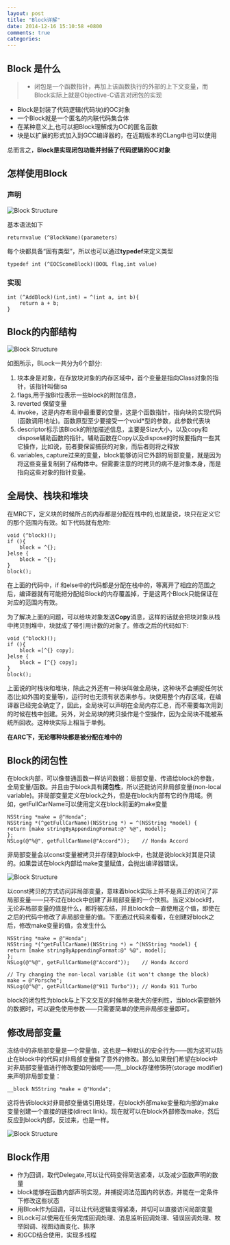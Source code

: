 ```yaml
---
layout: post
title: "Block详解"
date: 2014-12-16 15:10:58 +0800
comments: true
categories:
---
```



## Block 是什么

> - 闭包是一个函数指针，再加上该函数执行的外部的上下文变量，而Block实际上就是Objective-C语言对闭包的实现
- Block是封装了代码逻辑(代码块)的OC对象
- 一个Block就是一个匿名的内联代码集合体
- 在某种意义上,也可以把Block理解成为OC的匿名函数
- 块是以扩展的形式加入到GCC编译器的，在近期版本的CLang中也可以使用

总而言之，**Block是实现闭包功能并封装了代码逻辑的OC对象**




## 怎样使用Block

### 声明

![Block Structure](/images/posts/blocks.png)

基本语法如下

	returnvalue (^BlockName)(parameters)

每个块都具备“固有类型”，所以也可以通过**typedef**来定义类型

	typedef int (^EOCScomeBlock)(BOOL flag,int value)

### 实现

	int (^AddBlock)(int,int) = ^(int a, int b){
		return a + b;
	}



## Block的内部结构

![Block Structure](/images/posts/block-struct.jpg)

如图所示，BLock一共分为6个部分:

1. 块本身是对象，在存放块对象的内存区域中，首个变量是指向Class对象的指针，该指针叫做isa
2. flags,用于按Bit位表示一些block的附加信息，
3. reverted 保留变量
4. invoke，这是内存布局中最重要的变量，这是个函数指针，指向块的实现代码(函数调用地址)。函数原型至少要接受一个void*型的参数，此参数代表块
5. descriptor标示该Block的附加描述信息，主要是Size大小，以及copy和dispose辅助函数的指针。辅助函数在Copy以及dispose的时候要指向一些其它操作，比如说，前者要保留捕获的对象，而后者则将之释放
6. variables, capture过来的变量，block能够访问它外部的局部变量，就是因为将这些变量复制到了结构体中。但需要注意的时拷贝的病不是对象本身，而是指向这些对象的指针变量。

## 全局快、栈块和堆块
在MRC下，定义块的时候所占的内存都是分配在栈中的,也就是说，块只在定义它的那个范围内有效。如下代码就有危险:

	void (^block)();
	if (){
		block = ^{};
	}else {
		block = ^{};
	}
	block();

在上面的代码中，if 和else中的代码都是分配在栈中的，等离开了相应的范围之后，编译器就有可能把分配给Block的内存覆盖掉，于是这两个Block只能保证在对应的范围内有效。

为了解决上面的问题，可以给块对象发送**Copy**消息，这样的话就会把块对象从栈中拷贝到堆中，块就成了带引用计数的对象了。修改之后的代码如下:

	void (^block)();
	if (){
		block =[^{} copy];
	}else {
		block = [^{} copy];
	}
	block();

上面说的时栈块和堆块，除此之外还有一种块叫做全局块，这种块不会捕捉任何状态(比如外围的变量等)，运行时也无须有状态来参与。块使用整个内存区域，在编译器已经完全确定了，因此，全局块可以声明在全局内存汇总，而不需要每次用到的时候在栈中创建。另外，对全局块的拷贝操作是个空操作，因为全局块不能被系统所回收。这种块实际上相当于单例。

**在ARC下，无论哪种块都是被分配在堆中的**



## Block的闭包性
在block内部，可以像普通函数一样访问数据：局部变量、传递给block的参数，全局变量/函数。并且由于block具有**闭包性**，所以还能访问非局部变量(non-local variable)。非局部变量定义在block之外，但是在block内部有它的作用域。例如，getFullCarName可以使用定义在block前面的make变量

	NSString *make = @"Honda";
	NSString *(^getFullCarName)(NSString *) = ^(NSString *model) {
	return [make stringByAppendingFormat:@" %@", model];
	};
	NSLog(@"%@", getFullCarName(@"Accord"));    // Honda Accord

非局部变量会以const变量被拷贝并存储到block中，也就是说block对其是只读的。如果尝试在block内部给make变量赋值，会抛出编译器错误。

![Block Structure](/images/posts/const-non-local-variables.png)

以const拷贝的方式访问非局部变量，意味着block实际上并不是真正的访问了非局部变量——只不过在block中创建了非局部变量的一个快照。当定义block时，无论非局部变量的值是什么，都将被冻结，并且block会一直使用这个值，即使在之后的代码中修改了非局部变量的值。下面通过代码来看看，在创建好block之后，修改make变量的值，会发生什么

	NSString *make = @"Honda";
	NSString *(^getFullCarName)(NSString *) = ^(NSString *model) {
	return [make stringByAppendingFormat:@" %@", model];
	};
	NSLog(@"%@", getFullCarName(@"Accord"));    // Honda Accord

	// Try changing the non-local variable (it won't change the block)
	make = @"Porsche";
	NSLog(@"%@", getFullCarName(@"911 Turbo")); // Honda 911 Turbo

block的闭包性为block与上下文交互的时候带来极大的便利性，当block需要额外的数据时，可以避免使用参数——只需要简单的使用非局部变量即可。

## 修改局部变量

冻结中的非局部变量是一个常量值，这也是一种默认的安全行为——因为这可以防止在block中的代码对非局部变量做了意外的修改。那么如果我们希望在block中对非局部变量值进行修改要如何做呢——用__block存储修饰符(storage modifier)来声明非局部变量：

	__block NSString *make = @"Honda";

这将告诉block对非局部变量做引用处理，在block外部make变量和内部的make变量创建一个直接的链接(direct link)。现在就可以在block外部修改make，然后反应到block内部，反过来，也是一样。

![Block Structure](/images/posts/mutable-non-local-variables.png)

## Block作用

- 作为回调，取代Delegate,可以让代码变得简洁紧凑，以及减少函数声明的数量
- block能够在函数内部声明实现，并捕捉词法范围内的状态，并能在一定条件下修改这些状态
- 用Blcok作为回调，可以让代码逻辑变得紧凑，并切可以直接访问局部变量
- BLock可以使用在任务完成回调处理、消息监听回调处理、错误回调处理、枚举回调、视图动画变化、排序
- 和GCD结合使用，实现多线程
